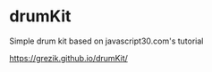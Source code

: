 # drumKit
Simple drum kit based on javascript30.com's tutorial

<https://grezik.github.io/drumKit/>
